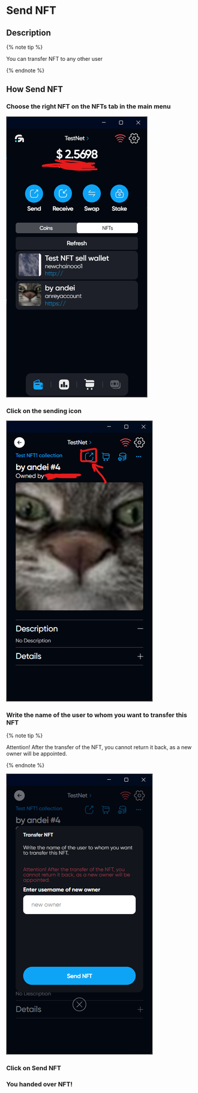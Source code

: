 # Send NFT

## Description

{% note tip %}

You can transfer NFT to any other user

{% endnote %}

## How Send NFT

### Choose the right NFT on the NFTs tab in the main menu

![alt text](image-30.png)

### Click on the sending icon

![alt text](image-38.png)

### Write the name of the user to whom you want to transfer this NFT

{% note tip %}

Attention! After the transfer of the NFT, you cannot return it back, as a new owner will be appointed.

{% endnote %}

![alt text](image-39.png)

### Click on Send NFT

### You handed over NFT!